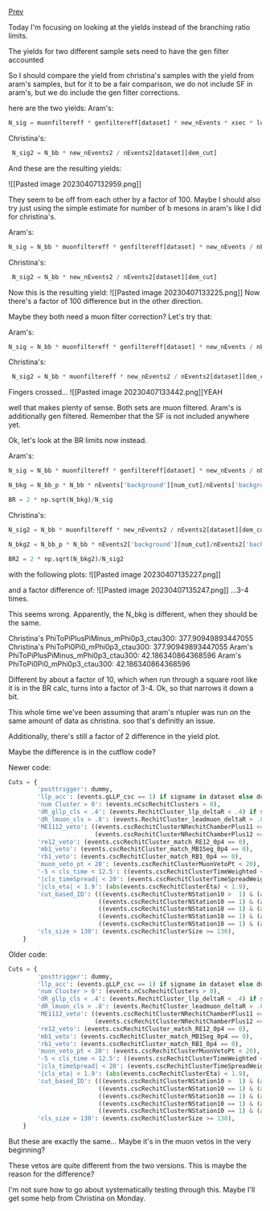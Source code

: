 [Prev](/B-parking/Wed_Apr_5_2023.md)

Today I'm focusing on looking at the yields instead of the branching ratio limits.

The yields for two different sample sets need to have the gen filter accounted

So I should compare the yield from christina's samples with the yield from aram's samples, but for it to be a fair comparison, we do not include SF in aram's, but we do include the gen filter corrections.

here are the two yields:
Aram's:
```python
N_sig = muonfiltereff * genfiltereff[dataset] * new_nEvents * xsec * lumi / nEvents[dataset][dem_cut]
```

Christina's:
```python
 N_sig2 = N_bb * new_nEvents2 / nEvents2[dataset][dem_cut]
```

And these are the resulting yields:

![[Pasted image 20230407132959.png]]

They seem to be off from each other by a factor of 100. Maybe I should also try just using the simple estimate for number of b mesons in aram's like I did for christina's.

Aram's:
```python
N_sig = N_bb * muonfiltereff * genfiltereff[dataset] * new_nEvents / nEvents[dataset][dem_cut]
```

Christina's:
```python
 N_sig2 = N_bb * new_nEvents2 / nEvents2[dataset][dem_cut]
```

Now this is the resulting yield:
![[Pasted image 20230407133225.png]]
Now there's a factor of 100 difference but in the other direction.

Maybe they both need a muon filter correction? Let's try that:

Aram's:
```python
N_sig = N_bb * muonfiltereff * genfiltereff[dataset] * new_nEvents / nEvents[dataset][dem_cut]
```

Christina's:
```python
 N_sig2 = N_bb * muonfiltereff * new_nEvents2 / nEvents2[dataset][dem_cut]
```

Fingers crossed...
![[Pasted image 20230407133442.png]]YEAH

well that makes plenty of sense. Both sets are muon filtered. Aram's is additionally gen filtered. Remember that the SF is not included anywhere yet.

Ok, let's look at the BR limits now instead.

Aram's:
```python
N_sig = N_bb * muonfiltereff * genfiltereff[dataset] * new_nEvents / nEvents[dataset][dem_cut]

N_bkg = N_bb_p * N_bb * nEvents['background'][num_cut]/nEvents['background'][dem_cut] 

BR = 2 * np.sqrt(N_bkg)/N_sig

```

Christina's:
```python
N_sig2 = N_bb * muonfiltereff * new_nEvents2 / nEvents2[dataset][dem_cut]

N_bkg2 = N_bb_p * N_bb * nEvents2['background'][num_cut]/nEvents2['background'][dem_cut] 

BR2 = 2 * np.sqrt(N_bkg2)/N_sig2
```

with the following plots:
![[Pasted image 20230407135227.png]]

and a factor difference of:
![[Pasted image 20230407135247.png]]
...3-4 times.

This seems wrong. Apparently, the N_bkg is different, when they should be the same.

Christina's PhiToPiPlusPiMinus_mPhi0p3_ctau300: 377.90949893447055
Christina's PhiToPi0Pi0_mPhi0p3_ctau300: 377.90949893447055
Aram's PhiToPiPlusPiMinus_mPhi0p3_ctau300: 42.186340864368596
Aram's PhiToPi0Pi0_mPhi0p3_ctau300: 42.186340864368596

Different by about a factor of 10, which when run through a square root like it is in the BR calc, turns into a factor of 3-4. Ok, so that narrows it down a bit.

This whole time we've been assuming that aram's ntupler was run on the same amount of data as christina. soo that's definitly an issue.

Additionally, there's still a factor of 2 difference in the yield plot.

Maybe the difference is in the cutflow code?

Newer code:
```python
Cuts = {
		'posttrigger': dummy, 
		'llp_acc': (events.gLLP_csc == 1) if signame in dataset else dummy,
		'num Cluster > 0': (events.nCscRechitClusters > 0),
		'dR_gllp_cls < .4': (events.RechitCluster_llp_deltaR < .4) if signame in dataset else dummy,
		'dR_lmuon_cls > .8': (events.RechitCluster_leadmuon_deltaR > .8),
		'ME1112_veto': ((events.cscRechitClusterNRechitChamberPlus11 <= 0)&(events.cscRechitClusterNRechitChamberMinus11 <= 0)&
						(events.cscRechitClusterNRechitChamberPlus12 <= 0)&(events.cscRechitClusterNRechitChamberMinus12 <= 0)),
		're12_veto': (events.cscRechitCluster_match_RE12_0p4 == 0),
		'mb1_veto': (events.cscRechitCluster_match_MB1Seg_0p4 == 0),
		'rb1_veto': (events.cscRechitCluster_match_RB1_0p4 == 0),
		'muon_veto_pt < 20': (events.cscRechitClusterMuonVetoPt < 20),
		'-5 < cls_time < 12.5': ((events.cscRechitClusterTimeWeighted <= 12.5)&(events.cscRechitClusterTimeWeighted >= -5)),
		'|cls_timeSpread| < 20': (events.cscRechitClusterTimeSpreadWeightedAll <= 20),
		'|cls_eta| < 1.9': (abs(events.cscRechitClusterEta) < 1.9),
		'cut_based_ID': (((events.cscRechitClusterNStation10 >  1) & (abs(events.cscRechitClusterEta) < 1.9)) |
						 ((events.cscRechitClusterNStation10 == 1) & (abs(events.cscRechitClusterAvgStation10) == 4) & (abs(events.cscRechitClusterEta) < 1.8)) |
						 ((events.cscRechitClusterNStation10 == 1) & (abs(events.cscRechitClusterAvgStation10) == 3) & (abs(events.cscRechitClusterEta) < 1.5)) |
						 ((events.cscRechitClusterNStation10 == 1) & (abs(events.cscRechitClusterAvgStation10) == 2) & (abs(events.cscRechitClusterEta) < 1.7)) |
						 ((events.cscRechitClusterNStation10 == 1) & (abs(events.cscRechitClusterAvgStation10) == 1) & (abs(events.cscRechitClusterEta) < 1.0))),
		'cls_size > 130': (events.cscRechitClusterSize >= 130),
	}
```

Older code:
```python
Cuts = {
		'posttrigger': dummy, 
		'llp_acc': (events.gLLP_csc == 1) if signame in dataset else dummy,
		'num Cluster > 0': (events.nCscRechitClusters > 0),
		'dR_gllp_cls < .4': (events.RechitCluster_llp_deltaR < .4) if signame in dataset else dummy,
		'dR_lmuon_cls > .8': (events.RechitCluster_leadmuon_deltaR > .8),
		'ME1112_veto': ((events.cscRechitClusterNRechitChamberPlus11 <= 0)&(events.cscRechitClusterNRechitChamberMinus11 <= 0)&
						(events.cscRechitClusterNRechitChamberPlus12 <= 0)&(events.cscRechitClusterNRechitChamberMinus12 <= 0)),
		're12_veto': (events.cscRechitCluster_match_RE12_0p4 == 0),
		'mb1_veto': (events.cscRechitCluster_match_MB1Seg_0p4 == 0),
		'rb1_veto': (events.cscRechitCluster_match_RB1_0p4 == 0),
		'muon_veto_pt < 20': (events.cscRechitClusterMuonVetoPt < 20),
		'-5 < cls_time < 12.5': ((events.cscRechitClusterTimeWeighted <= 12.5)&(events.cscRechitClusterTimeWeighted >= -5)),
		'|cls_timeSpread| < 20': (events.cscRechitClusterTimeSpreadWeightedAll <= 20),
		'|cls_eta| < 1.9': (abs(events.cscRechitClusterEta) < 1.9),
		'cut_based_ID': (((events.cscRechitClusterNStation10 >  1) & (abs(events.cscRechitClusterEta) < 1.9)) |
						 ((events.cscRechitClusterNStation10 == 1) & (abs(events.cscRechitClusterAvgStation10) == 4) & (abs(events.cscRechitClusterEta) < 1.8)) |
						 ((events.cscRechitClusterNStation10 == 1) & (abs(events.cscRechitClusterAvgStation10) == 3) & (abs(events.cscRechitClusterEta) < 1.5)) |
						 ((events.cscRechitClusterNStation10 == 1) & (abs(events.cscRechitClusterAvgStation10) == 2) & (abs(events.cscRechitClusterEta) < 1.7)) |
						 ((events.cscRechitClusterNStation10 == 1) & (abs(events.cscRechitClusterAvgStation10) == 1) & (abs(events.cscRechitClusterEta) < 1.0))),
		'cls_size > 130': (events.cscRechitClusterSize >= 130),
	}
```

But these are exactly the same... Maybe it's in the muon vetos in the very beginning?

These vetos are quite different from the two versions. This is maybe the reason for the difference?

I'm not sure how to go about systematically testing through this. Maybe I'll get some help from Christina on Monday.
